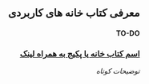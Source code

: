 <div dir="rtl" lang="fa">

  <h2>معرفی کتاب خانه های کاربردی</h2>
  
  <h4>TO-DO</h4>
  
  <h3><a href="google.com">اسم کتاب خانه یا پکیج به همراه لینک</a></h3> <i>توضیحات کوتاه</i>
  

</div>
